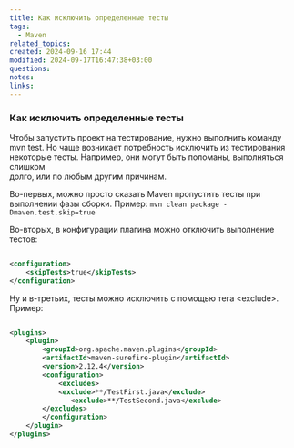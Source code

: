 ```yaml
---
title: Как исключить определенные тесты
tags:
  - Maven
related_topics: 
created: 2024-09-16 17:44
modified: 2024-09-17T16:47:38+03:00
questions: 
notes: 
links: 
---
```


### Как исключить определенные тесты

Чтобы запустить проект на тестирование, нужно выполнить команду  
mvn test. Но чаще возникает потребность исключить из тестирования  
некоторые тесты. Например, они могут быть поломаны, выполняться слишком  
долго, или по любым другим причинам.  

Во-первых, можно просто сказать Maven пропустить тесты при выполнении фазы сборки. Пример: `mvn clean package -Dmaven.test.skip=true`  
  

Во-вторых, в конфигурации плагина можно отключить выполнение тестов:

```XML

<configuration>
    <skipTests>true</skipTests>
</configuration>
```

Ну и в-третьих, тесты можно исключить с помощью тега \<exclude>. Пример:

```XML

<plugins>
    <plugin>
        <groupId>org.apache.maven.plugins</groupId>
        <artifactId>maven-surefire-plugin</artifactId>
    	<version>2.12.4</version>
    	<configuration>
        	<excludes>
           	<exclude>**/TestFirst.java</exclude>
	           <exclude>**/TestSecond.java</exclude>
    	</excludes>
    	</configuration>
    </plugin>
</plugins>
```
